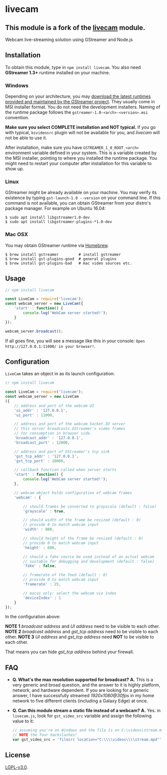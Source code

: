 # livecam

## **This module is a fork of the [livecam](https://github.com/3p3r/livecam/tree/master) module.**

Webcam live-streaming solution using GStreamer and Node.js

## Installation

To obtain this module, type in `npm install livecam`. You also need **GStreamer 1.3+** runtime installed on your machine.

### Windows

Depending on your architecture, you may [download the latest runtimes provided and maintained by the GStreamer project](https://gstreamer.freedesktop.org/data/pkg/windows/). They usually come in MSI installer format. You do not need the development installers. Naming of the runtime package follows the `gstreamer-1.0-<arch>-<version>.msi` convention.

**Make sure you select COMPLETE installation and NOT typical.** If you go with typical, `ksvideosrc` plugin will not be available for you, and _livecam_ will not be able to use it.

After installation, make sure you have `GSTREAMER_1_0_ROOT_<arch>` environment variable defined in your system. This is a variable created by the MSI installer, pointing to where you installed the runtime package. You might need to restart your computer after installation for this variable to show up.

### Linux

GStreamer might be already available on your machine. You may verify its existence by typing `gst-launch-1.0 --version` on your command line. If this command is not available, you can obtain GStreamer from your distro's package manager. For example on Ubuntu 16.04:

```
$ sudo apt install libgstreamer1.0-dev
$ sudo apt install libgstreamer-plugins-*1.0-dev
```

### Mac OSX

You may obtain GStreamer runtime via [Homebrew](http://brew.sh/).

```
$ brew install gstreamer         # install gstreamer
$ brew install gst-plugins-good  # general plugins
$ brew install gst-plugins-bad   # mac video sources etc.
```

## Usage

```javascript
// npm install livecam

const LiveCam = require('livecam');
const webcam_server = new LiveCam({
    'start' : function() {
        console.log('WebCam server started!');
    }
});

webcam_server.broadcast();
```

If all goes fine, you will see a message like this in your console: `Open http://127.0.0.1:11000/ in your browser!`.

## Configuration

`LiveCam` takes an object in as its launch configuration:

```javascript
// npm install livecam

const LiveCam = require('livecam');
const webcam_server = new LiveCam
({
    // address and port of the webcam UI
    'ui_addr' : '127.0.0.1',
    'ui_port' : 11000,

    // address and port of the webcam Socket.IO server
    // this server broadcasts GStreamer's video frames
    // for consumption in browser side.
    'broadcast_addr' : '127.0.0.1',
    'broadcast_port' : 12000,

    // address and port of GStreamer's tcp sink
    'gst_tcp_addr' : '127.0.0.1',
    'gst_tcp_port' : 10000,

    // callback function called when server starts
    'start' : function() {
        console.log('WebCam server started!');
    },

    // webcam object holds configuration of webcam frames
    'webcam' : {

        // should frames be converted to grayscale (default : false)
        'grayscale' : true,

        // should width of the frame be resized (default : 0)
        // provide 0 to match webcam input
        'width' : 800,

        // should height of the frame be resized (default : 0)
        // provide 0 to match webcam input
        'height' : 600,

        // should a fake source be used instead of an actual webcam
        // suitable for debugging and development (default : false)
        'fake' : false,

        // framerate of the feed (default : 0)
        // provide 0 to match webcam input
        'framerate' : 25,

        // macos only: select the webcam via index
        'deviceIndex' : 1
    }
});
```

In the configuration above:

**NOTE 1** _broadcast address_ and _UI address_ need to be visible to each other. **NOTE 2** _broadcast address_ and _gst_tcp address_ need to be visible to each other. **NOTE 3** _UI address_ and _gst_tcp address_ need **NOT** to be visible to each other.

That means you can hide _gst_tcp address_ behind your firewall.

## FAQ

- **Q. What's the max resolution supported for broadcast?** **A.** This is a very generic and broad question, and the answer to it is highly platform, network, and hardware dependent. If you are looking for a generic answer, I have successfully streamed _1920x1080@30fps_ in my home network to five different clients (including a Galaxy Edge) at once.

- **Q. Can this module stream a static file instead of a webcam?** **A.** Yes. in `livecam.js`, look for `gst_video_src` variable and assign the following value to it:

  ```javascript
  // assuming you're on Windows and the file is on C:\videos\stream.mp4
  // NOTE the four backslashes!
  var gst_video_src = 'filesrc location="C:\\\\videos\\\\stream.mp4"'
  ```

## License

[LGPL-v3.0](https://gstreamer.freedesktop.org/documentation/licensing.html).